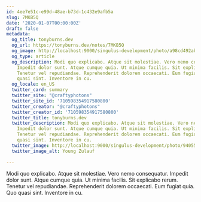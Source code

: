 ```yaml
---
id: 4ee7e51c-e99d-48ae-b73d-1c432e9afb5a
slug: 7MKB5Q
date: '2020-01-07T00:00:00Z'
draft: false
metadata:
  og_title: tonyburns.dev
  og_url: https://tonyburns.dev/notes/7MKB5Q
  og_image: http://localhost:9000/singulus-development/photo/a98cd492ab15830e58c1bb750cdb852f.jpeg
  og_type: article
  og_description: Modi quo explicabo. Atque sit molestiae. Vero nemo consequatur.
    Impedit dolor sunt. Atque cumque quia. Ut minima facilis. Sit explicabo rerum.
    Tenetur vel repudiandae. Reprehenderit dolorem occaecati. Eum fugiat quia. Quo
    quasi sint. Inventore in cu.
  og_locale: en_US
  twitter_card: summary
  twitter_site: "@craftyphotons"
  twitter_site_id: '710598354917580800'
  twitter_creator: "@craftyphotons"
  twitter_creator_id: '710598354917580800'
  twitter_title: tonyburns.dev
  twitter_description: Modi quo explicabo. Atque sit molestiae. Vero nemo consequatur.
    Impedit dolor sunt. Atque cumque quia. Ut minima facilis. Sit explicabo rerum.
    Tenetur vel repudiandae. Reprehenderit dolorem occaecati. Eum fugiat quia. Quo
    quasi sint. Inventore in cu.
  twitter_image: http://localhost:9000/singulus-development/photo/9405525f92f5b393ab07f49c89bff587.jpeg
  twitter_image_alt: Young Zulauf

---
```


Modi quo explicabo. Atque sit molestiae. Vero nemo consequatur. Impedit dolor sunt. Atque cumque quia. Ut minima facilis. Sit explicabo rerum. Tenetur vel repudiandae. Reprehenderit dolorem occaecati. Eum fugiat quia. Quo quasi sint. Inventore in cu.
